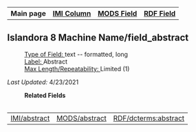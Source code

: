<!DOCTYPE html>
<html>
<head>

</head>
<body>

<table style="width:100%">
  <tr>
    <th>Main page</th>
	<th><a href="IMI.md">IMI Column</a></th>
    <th><a href="MODS.md">MODS Field</a></th>
    <th><a href="RDF.md">RDF Field</a></th>
  </tr>
<table>

<h2>Islandora 8 Machine Name/field_abstract</h2>
	<dl>
		<dd><ins>Type of Field: </ins>text -- formatted, long</dd>
		<dd><ins>Label: </ins>Abstract</dt>
		<dd><ins>Max Length/Repeatability: </ins>Limited (1)</dd>
	</dl>
<dl>
	<p><i>Last Updated: </i>4/23/2021</p>
</dl>
<dl>
	<dd><b>Related Fields</b></dd>
		<table>
			<td><a href="abstract.md">IMI/abstract</a></td>
			<td><a href="mods.abstract.md">MODS/abstract</a></td>
			<td><a href="rdf.abstract.md">RDF/dcterms:abstract </a></td>
		</table>
</dl>









</body>
</html>